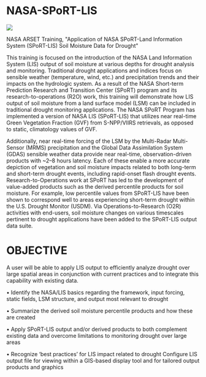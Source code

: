 # NASA-SPoRT-LIS

<a href="[https://github.com/Madhesh-V](https://appliedsciences.nasa.gov/what-we-do/capacity-building/arset/about-arset)" target="_blank" rel="noreferrer"><img src="https://www.unoosa.org/images/psa/schedule/2022-UN-Austria-Sym/nasa_arset_logos.png"></a>

NASA ARSET Training, "Application of NASA SPoRT-Land Information System (SPoRT-LIS) Soil Moisture Data for Drought"

This training is focused on the introduction of the NASA Land Information System (LIS) output of soil moisture at various depths for drought analysis and monitoring. Traditional drought applications and indices focus on sensible weather (temperature, wind, etc.) and precipitation trends and their impacts on the hydrologic system. As a result of the NASA Short-term Prediction Research and Transition Center (SPoRT) program and its research-to-operations (R2O) work, this training will demonstrate how LIS output of soil moisture from a land surface model (LSM) can be included in traditional drought monitoring applications. The NASA SPoRT Program has implemented a version of NASA LIS (SPoRT-LIS) that utilizes near real-time Green Vegetation Fraction (GVF) from S-NPP/VIIRS retrievals, as opposed to static, climatology values of GVF.

Additionally, near real-time forcing of the LSM by the Multi-Radar Multi-Sensor (MRMS) precipitation and the Global Data Assimilation System (GDAS) sensible weather data provide near real-time, observation-driven products with ~2–8 hours latency. Each of these enable a more accurate depiction of vegetation and soil moisture impacts related to both long-term and short-term drought events, including rapid-onset flash drought events. Research-to-Operations work at SPoRT has led to the development of value-added products such as the derived percentile products for soil moisture. For example, low percentile values from SPoRT-LIS have been shown to correspond well to areas experiencing short-term drought within the U.S. Drought Monitor (USDM). Via Operations-to-Research (O2R) activities with end-users, soil moisture changes on various timescales pertinent to drought applications have been added to the SPoRT-LIS output data suite.

# OBJECTIVE

A user will be able to apply LIS output to efficiently analyze drought over large spatial areas in conjunction with current practices and to integrate this capability with existing data.

• Identify the NASA/LIS basics regarding the framework, input forcing, static fields, LSM structure, and output most relevant to drought

• Summarize the derived soil moisture percentile products and how these are created

• Apply SPoRT-LIS output and/or derived products to both complement existing data and overcome limitations to monitoring drought over large areas

• Recognize ‘best practices’ for LIS impact related to drought
Configure LIS output file for viewing within a GIS-based display tool and for tailored output products and graphics
